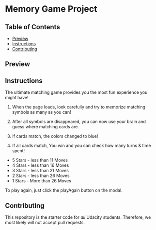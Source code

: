 # Memory Game Project

## Table of Contents

* [Preview](#preview)
* [Instructions](#instructions)
* [Contributing](#contributing)

## Preview


## Instructions

The ultimate matching game provides you the most fun experience you might have!

1. When the page loads, look carefully and try to memorize matching symbols as many as you can!

2. After all symbols are disappeared, you can now use your brain and guess where matching cards are.

3. If cards match, the colors changed to blue!

4. If all cards match, You win and you can check how many turns & time spent!

 * 5 Stars - less than 11 Moves
 * 4 Stars - less than 16 Moves
 * 3 Stars - less than 21 Moves
 * 2 Stars - less than 26 Moves
 * 1 Stars - More than 26 Moves

 To play again, just click the playAgain button on the modal.

## Contributing

This repository is the starter code for _all_ Udacity students. Therefore, we most likely will not accept pull requests.
